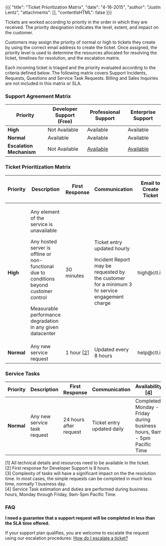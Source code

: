 {{{
  "title": "Ticket Prioritization Matrix",
  "date": "4-16-2015",
  "author": "Justin Lentz",
  "attachments": [],
  "contentIsHTML": false
}}}

Tickets are worked according to priority in the order in which they are received. The priority designation indicates the level, extent, and impact on the customer.

Customers may assign the priority of normal or high to tickets they create by using the correct email address to create the ticket. Once assigned, the priority level is used to determine the resources allocated for resolving the ticket, timelines for resolution, and the escalation matrix.

Each incoming ticket is triaged and the priority evaluated according to the criteria defined below. The following matrix covers Support Incidents, Requests, Questions and Service Task Requests. Billing and Sales Inquiries are not included in this matrix or SLA.

### Support Agreement Matrix

<table class="table table--large permission-matrix">
    <thead>
        <tr class="section-header">
            <th>Priority</th>
            <th>Developer Support (Free)</th>
            <th>Professional Support</th>
            <th>Enterprise Support</th>
        </tr>
    </thead>
    <tbody>
        <tr>
            <td><strong>High</strong></td>
            <td>Not Available</td>
            <td>Available</td>
            <td>Available</td>
        </tr>
        <tr>
            <td><strong>Normal</strong></td>
            <td>Available</td>
            <td>Available</td>
            <td>Available</td>
        </tr>
        <tr>
            <td><strong>Escalation Mechanism</strong></td>
            <td>Not Available</td>
            <td><a href="../Support/how-do-i-escalate-a-ticket.md">Available</a></td>
            <td><a href="../Support/how-do-i-escalate-a-ticket.md">Available</a></td></td>
        </tr>
    </tbody>
</table>

### Ticket Prioritization Matrix

<table class="table table--large permission-matrix">
    <thead>
        <tr class="section-header">
            <th>Priority</th>
            <th>Description</th>
            <th>First Response</th>
            <th>Communication</th>
            <th>Email to Create Ticket</th>
            <th>Target Restoration SLA Time <a href="#1">[1]</a></th>
        </tr>
    </thead>
    <tbody>
        <tr>
            <td><strong>High</strong></td>
            <td>
                <p>Any element of the service is unavailable</p>
                <p>Any hosted server is offline or non-functional due to conditions beyond customer control</p>
                <p>Measurable performance degradation in any given datacenter</p></td>
            <td>30 minutes</td>
            <td>
                <p>Ticket entry updated hourly</p>
                <p>Incident Report may be requested by the customer for a minimum 3 hr service engagement charge</p></td>
            <td>high@ctl.io</td>
            <td>8 hours</td>
        </tr>
        <tr>
            <td><strong>Normal</strong></td>
            <td>Any new service request</td>
            <td>1 hour <a href="#2">[2]</a></td>
            <td>Updated every 8 hours</td>
            <td>help@ctl.io</td>
            <td>3 business days <a href="#3">[3]</a></td>
        </tr>
    </tbody>
</table>

### Service Tasks

<table class="table table--large permission-matrix">
    <thead>
        <tr class="section-header">
            <th>Priority</th>
            <th>Description</th>
            <th>First Response</th>
            <th>Communication</th>
            <th>Availability <a href="#4">[4]</a></th>
            <th>Email to Create Ticket</th>
        </tr>
    </thead>
    <tbody>
        <tr>
            <td><strong>Normal</strong></td>
            <td>Any new service task request</td>
            <td>24 hours after request</td>
            <td>Ticket entry updated daily</td>
            <td>Completed Monday - Friday during business hours, 9am - 5pm Pacific Time</td>
            <td>servicetasks@ctl.io</td>
        </tr>
    </tbody>
</table>


<div id="1">[1] All technical details and resources need to be available in the ticket.</div>

<div id="2">[2] First response for Developer Support is 8 hours.</div>

<div id="3">[3] Complexity of tasks will have a significant impact on the the resolution time. In most cases, the simple requests can be completed in much less time, normally 1 business day.</div>

<div id="4">[4] Service Task estimation and duties are performed during business hours, Monday through Friday, 9am-5pm Pacific Time.</div>


### FAQ

**I need a guarantee that a support request will be completed in less than the SLA time offered.**

If your support plan qualifies, you are welcome to escalate the request using our escalation procedures: [How do I escalate a ticket?](../Support/how-do-i-escalate-a-ticket.md)
